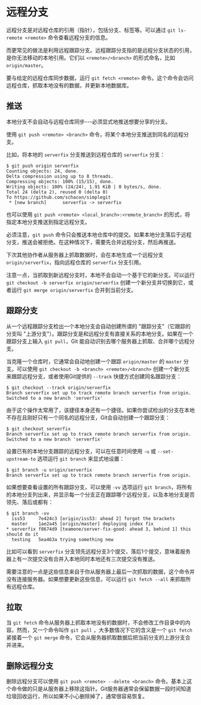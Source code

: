 # 远程分支

远程分支是对远程仓库的引用（指针），包括分支、标签等。可以通过 ```git ls-remote <remote>``` 命令查看远程分支的信息。

而更常见的做法是利用远程跟踪分支。远程跟踪分支指的是远程分支状态的引用，是你无法移动的本地引用。它们以 ```<remote>/<branch>``` 的形式命名，比如 ```origin/master```。

要与给定的远程仓库同步数据，运行 ```git fetch <remote>``` 命令。这个命令会访问远程仓库，抓取本地没有的数据，并更新本地数据库。

## 推送
本地分支不会自动与远程仓库同步---必须显式地推送想要分享的分支。

使用 ```git push <remote> <branch>``` 命令，将某个本地分支推送到同名的远程分支。

比如，将本地的 ```serverfix``` 分支推送到远程仓库的 ```serverfix``` 分支：
```
$ git push origin serverfix
Counting objects: 24, done.
Delta compression using up to 8 threads.
Compressing objects: 100% (15/15), done.
Writing objects: 100% (24/24), 1.91 KiB | 0 bytes/s, done.
Total 24 (delta 2), reused 0 (delta 0)
To https://github.com/schacon/simplegit
 * [new branch]      serverfix -> serverfix
```

也可以使用 ```git push <remote> <local_branch>:<remote_branch>``` 的形式，将指定本地分支推送到指定远程分支。

必须注意，```git push``` 命令只会推送本地仓库中的提交。如果本地分支落后于远程分支，推送会被拒绝。在这种情况下，需要先合并远程分支，然后再推送。


下次其他协作者从服务器上抓取数据时，会在本地生成一个远程分支 ```origin/serverfix```，指向远程仓库的 ```serverfix``` 分支引用。

注意一点，当抓取到新远程分支时，本地不会自动一个基于它的新分支。可以运行 ```git checkout -b serverfix origin/serverfix``` 创建一个新分支并切换到它，或者运行 ```git merge origin/serverfix``` 合并到当前分支。

## 跟踪分支
从一个远程跟踪分支检出一个本地分支会自动创建所谓的 "跟踪分支"（它跟踪的分支叫 "上游分支"）。跟踪分支是和远程分支有直接关系的本地分支。如果在一个跟踪分支上输入 ```git pull```，Git 能自动识别去哪个服务器上抓取、合并哪个远程分支。

当克隆一个仓库时，它通常会自动地创建一个跟踪 ```origin/master``` 的 ```master``` 分支。可以使用 ```git checkout -b <branch> <remote>/<branch>``` 创建一个新分支来跟踪远程分支，或者使用Git提供的 ```--track``` 快捷方式创建同名跟踪分支：
```
$ git checkout --track origin/serverfix
Branch serverfix set up to track remote branch serverfix from origin.
Switched to a new branch 'serverfix'
```

由于这个操作太常用了，该捷径本身还有一个捷径。如果你尝试检出的分支在本地不存在且刚好只有一个同名的远程分支，Git会自动创建一个跟踪分支：
```
$ git checkout serverfix
Branch serverfix set up to track remote branch serverfix from origin.
Switched to a new branch 'serverfix'
```


设置已有的本地分支跟踪的远程分支，可以在任意时间使用 ```-u``` 或 ```--set-upstream-to``` 选项运行 ```git branch``` 来显式地设置：
```
$ git branch -u origin/serverfix
Branch serverfix set up to track remote branch serverfix from origin.
```

如果想要查看设置的所有跟踪分支，可以使用 ```-vv``` 选项运行 ```git branch```，将所有的本地分支列出来，并显示每一个分支正在跟踪哪个远程分支，以及本地分支是否领先、落后或都有：
```
$ git branch -vv
  iss53     7e424c3 [origin/iss53: ahead 2] forgot the brackets
  master    1ae2a45 [origin/master] deploying index fix
* serverfix f8674d9 [teamone/server-fix-good: ahead 3, behind 1] this should do it
  testing   5ea463a trying something new
```
比如可以看到 ```serverfix``` 分支领先远程分支3个提交，落后1个提交，意味着服务器上有一次提交没有合并入本地同时本地还有三次提交没有推送。

需要注意的一点是这些信息来自于你从服务器上最后一次抓取的数据，这个命令并没有连接服务器。如果想要更新这些信息，可以运行 ```git fetch --all``` 来抓取所有远程仓库。

## 拉取
当 ```git fetch``` 命令从服务器上抓取本地没有的数据时，不会修改工作目录中的内容。然而，又一个命令叫作 ```git pull``` ，大多数情况下它的含义是一个 ```git fetch``` 紧接着一个 ```git merge``` 命令，它会从服务器抓取数据后把当前分支的上游分支合并进来。


## 删除远程分支
删除远程分支可以使用 ```git push <remote> --delete <branch>``` 命令。基本上这个命令做的只是从服务器上移除这指针。Git服务器通常会保留数据一段时间知道垃圾回收运行，所以如果不小心删除掉了，通常很容易恢复。
